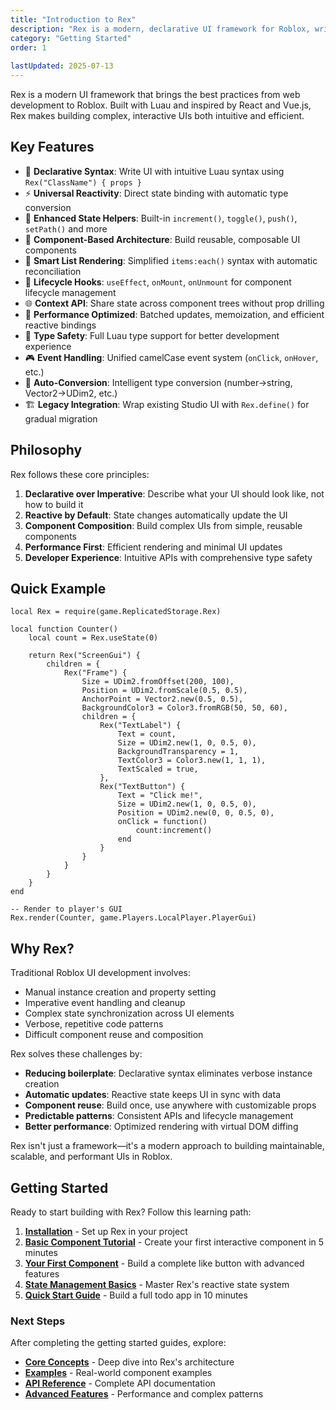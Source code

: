 ```yaml
---
title: "Introduction to Rex"
description: "Rex is a modern, declarative UI framework for Roblox, written in Luau. Inspired by React and Vue.js, Rex brings component-based architecture, reactive state management, and efficient rendering to Roblox development."
category: "Getting Started"
order: 1
 
lastUpdated: 2025-07-13
---
```


Rex is a modern UI framework that brings the best practices from web development to Roblox. Built with Luau and inspired by React and Vue.js, Rex makes building complex, interactive UIs both intuitive and efficient.

## Key Features

- 🔧 **Declarative Syntax**: Write UI with intuitive Luau syntax using `Rex("ClassName") { props }`
- ⚡ **Universal Reactivity**: Direct state binding with automatic type conversion
- 🚀 **Enhanced State Helpers**: Built-in `increment()`, `toggle()`, `push()`, `setPath()` and more
- 🧩 **Component-Based Architecture**: Build reusable, composable UI components
- 🎯 **Smart List Rendering**: Simplified `items:each()` syntax with automatic reconciliation
- 🔄 **Lifecycle Hooks**: `useEffect`, `onMount`, `onUnmount` for component lifecycle management
- 🌐 **Context API**: Share state across component trees without prop drilling
- 🚀 **Performance Optimized**: Batched updates, memoization, and efficient reactive bindings
- 📘 **Type Safety**: Full Luau type support for better development experience
- 🎮 **Event Handling**: Unified camelCase event system (`onClick`, `onHover`, etc.)
- 🔮 **Auto-Conversion**: Intelligent type conversion (number→string, Vector2→UDim2, etc.)
- 🏗️ **Legacy Integration**: Wrap existing Studio UI with `Rex.define()` for gradual migration

## Philosophy

Rex follows these core principles:

1. **Declarative over Imperative**: Describe what your UI should look like, not how to build it
2. **Reactive by Default**: State changes automatically update the UI
3. **Component Composition**: Build complex UIs from simple, reusable components
4. **Performance First**: Efficient rendering and minimal UI updates
5. **Developer Experience**: Intuitive APIs with comprehensive type safety

## Quick Example

```luau
local Rex = require(game.ReplicatedStorage.Rex)

local function Counter()
    local count = Rex.useState(0)
    
    return Rex("ScreenGui") {
        children = {
            Rex("Frame") {
                Size = UDim2.fromOffset(200, 100),
                Position = UDim2.fromScale(0.5, 0.5),
                AnchorPoint = Vector2.new(0.5, 0.5),
                BackgroundColor3 = Color3.fromRGB(50, 50, 60),
                children = {
                    Rex("TextLabel") {
                        Text = count,
                        Size = UDim2.new(1, 0, 0.5, 0),
                        BackgroundTransparency = 1,
                        TextColor3 = Color3.new(1, 1, 1),
                        TextScaled = true,
                    },
                    Rex("TextButton") {
                        Text = "Click me!",
                        Size = UDim2.new(1, 0, 0.5, 0),
                        Position = UDim2.new(0, 0, 0.5, 0),
                        onClick = function()
                            count:increment()
                        end
                    }
                }
            }
        }
    }
end

-- Render to player's GUI
Rex.render(Counter, game.Players.LocalPlayer.PlayerGui)
```

## Why Rex?

Traditional Roblox UI development involves:

- Manual instance creation and property setting
- Imperative event handling and cleanup
- Complex state synchronization across UI elements
- Verbose, repetitive code patterns
- Difficult component reuse and composition

Rex solves these challenges by:

- **Reducing boilerplate**: Declarative syntax eliminates verbose instance creation
- **Automatic updates**: Reactive state keeps UI in sync with data
- **Component reuse**: Build once, use anywhere with customizable props
- **Predictable patterns**: Consistent APIs and lifecycle management
- **Better performance**: Optimized rendering with virtual DOM diffing

Rex isn't just a framework—it's a modern approach to building maintainable, scalable, and performant UIs in Roblox.

## Getting Started

Ready to start building with Rex? Follow this learning path:

1. **[Installation](./installation)** - Set up Rex in your project
2. **[Basic Component Tutorial](./basic_component_tutorial)** - Create your first interactive component in 5 minutes
3. **[Your First Component](./your_first_component)** - Build a complete like button with advanced features
4. **[State Management Basics](./state_management_basics)** - Master Rex's reactive state system
5. **[Quick Start Guide](./quick_start_guide)** - Build a full todo app in 10 minutes

### Next Steps

After completing the getting started guides, explore:

- **[Core Concepts](./core_concepts/states)** - Deep dive into Rex's architecture
- **[Examples](./examples/simple_counter)** - Real-world component examples  
- **[API Reference](./api_reference/state)** - Complete API documentation
- **[Advanced Features](./advanced_features/memoization)** - Performance and complex patterns
